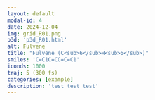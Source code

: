```yaml
---
layout: default
modal-id: 4
date: 2024-12-04
img: grid_R01.png
p3d: 'p3d_R01.html'
alt: Fulvene
title: "Fulvene (C<sub>6</sub>H<sub>6</sub>)"
smiles: 'C=C1C=CC=C=C1'
iconds: 1000
traj: 5 (300 fs)
categories: [example]
description: 'test test test'
---
```

